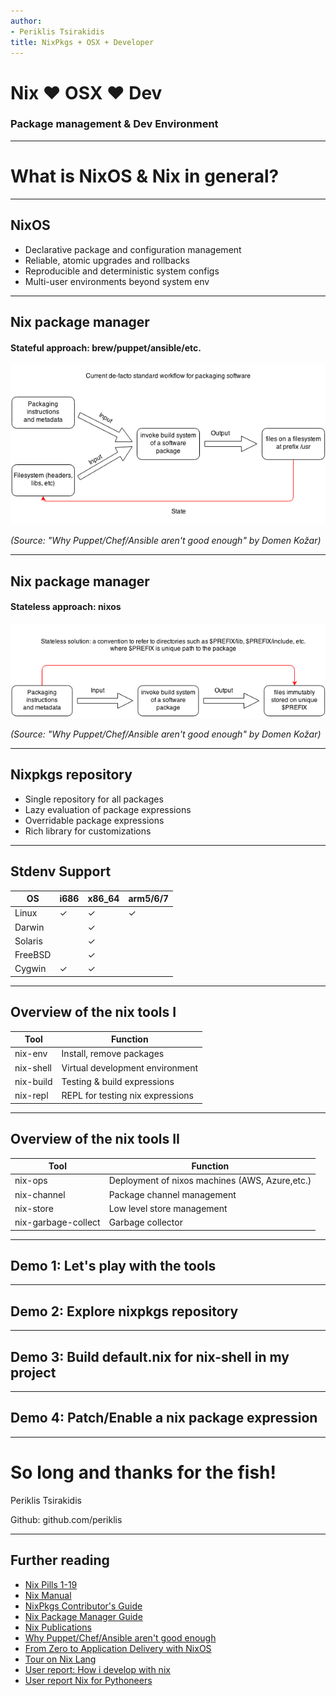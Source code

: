 ```yaml
---
author:
- Periklis Tsirakidis
title: NixPkgs + OSX + Developer
---
```


# Nix &hearts; OSX &hearts; Dev

### Package management & Dev Environment

---

# What is NixOS & Nix in general?

----

## NixOS

- Declarative package and configuration management
- Reliable, atomic upgrades and rollbacks
- Reproducible and deterministic system configs
- Multi-user environments beyond system env

----

## Nix package manager

#### Stateful approach: brew/puppet/ansible/etc.

![Packaging stateful approach](./media/2017-05-devcamp-nixos/packaging_stateful.png)

_(Source: "Why Puppet/Chef/Ansible aren't good enough" by Domen Kožar)_

----

## Nix package manager

#### Stateless approach: nixos

![Package stateless approach](./media/2017-05-devcamp-nixos/packaging_stateless.png)

_(Source: "Why Puppet/Chef/Ansible aren't good enough" by Domen Kožar)_

----

## Nixpkgs repository

- Single repository for all packages
- Lazy evaluation of package expressions
- Overridable package expressions
- Rich library for customizations

----

## Stdenv Support

| OS      | i686     | x86_64   | arm5/6/7 |
| --------| -------- | -------- | -------- |
| Linux   | &#10003; | &#10003; | &#10003; |
| Darwin  |          | &#10003; |          |
| Solaris |          | &#10003; |          |
| FreeBSD |          | &#10003; |          |
| Cygwin  | &#10003; | &#10003; |          |

----

## Overview of the nix tools I

| Tool                | Function                         |
| ------------------- | -------------------------------- |
| nix-env             | Install, remove packages         |
| nix-shell           | Virtual development environment  |
| nix-build           | Testing & build expressions      |
| nix-repl            | REPL for testing nix expressions |

----

## Overview of the nix tools II

| Tool                | Function                                       |
| ------------------- | ---------------------------------------------- |
| nix-ops             | Deployment of nixos machines (AWS, Azure,etc.) |
| nix-channel         | Package channel management                     |
| nix-store           | Low level store management                     |
| nix-garbage-collect | Garbage collector                              |

---

## Demo 1: Let's play with the tools

---

## Demo 2: Explore nixpkgs repository

---

## Demo 3: Build default.nix for nix-shell in my project

---

## Demo 4: Patch/Enable a nix package expression

---

# So long and thanks for the fish!

Periklis Tsirakidis

Github: github.com/periklis

---

## Further reading

- [Nix Pills 1-19](http://nix-cookbook.readthedocs.io/en/latest/nix-pills.html)
- [Nix Manual](https://nixos.org/nixos/manual/)
- [NixPkgs Contributor's Guide](https://nixos.org/nixpkgs/manual/)
- [Nix Package Manager Guide](https://nixos.org/nix/manual/)
- [Nix Publications](https://nixos.org/~eelco/pubs/)
- [Why Puppet/Chef/Ansible aren't good enough](https://www.domenkozar.com/2014/03/11/why-puppet-chef-ansible-arent-good-enough-and-we-can-do-better/)
- [From Zero to Application Delivery with NixOS](https://www.infoq.com/presentations/nixos)
- [Tour on Nix Lang](https://nixcloud.io/tour/?id=1)
- [User report: How i develop with nix](https://ocharles.org.uk/blog/posts/2014-02-04-how-i-develop-with-nixos.html)
- [User report Nix for Pythoneers](http://datakurre.pandala.org/2015/10/nix-for-python-developers.html)
